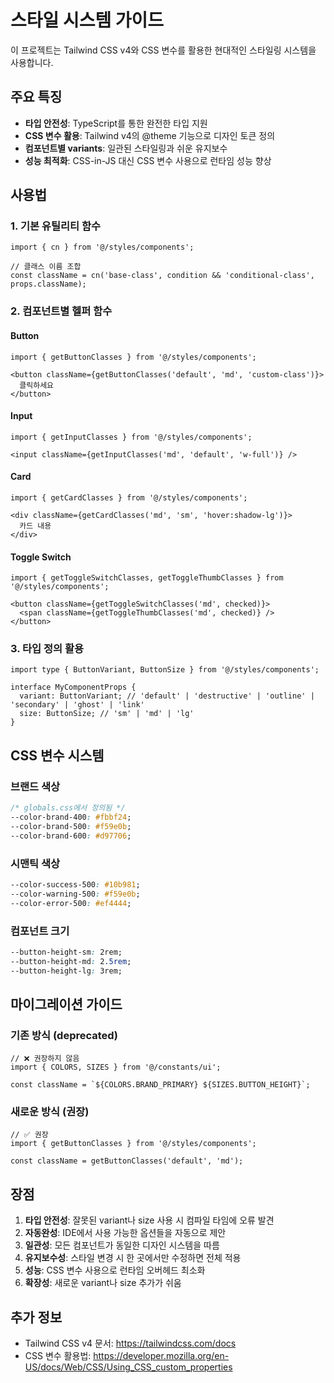 # 스타일 시스템 가이드

이 프로젝트는 Tailwind CSS v4와 CSS 변수를 활용한 현대적인 스타일링 시스템을 사용합니다.

## 주요 특징

- **타입 안전성**: TypeScript를 통한 완전한 타입 지원
- **CSS 변수 활용**: Tailwind v4의 @theme 기능으로 디자인 토큰 정의
- **컴포넌트별 variants**: 일관된 스타일링과 쉬운 유지보수
- **성능 최적화**: CSS-in-JS 대신 CSS 변수 사용으로 런타임 성능 향상

## 사용법

### 1. 기본 유틸리티 함수

```tsx
import { cn } from '@/styles/components';

// 클래스 이름 조합
const className = cn('base-class', condition && 'conditional-class', props.className);
```

### 2. 컴포넌트별 헬퍼 함수

#### Button

```tsx
import { getButtonClasses } from '@/styles/components';

<button className={getButtonClasses('default', 'md', 'custom-class')}>
  클릭하세요
</button>
```

#### Input

```tsx
import { getInputClasses } from '@/styles/components';

<input className={getInputClasses('md', 'default', 'w-full')} />
```

#### Card

```tsx
import { getCardClasses } from '@/styles/components';

<div className={getCardClasses('md', 'sm', 'hover:shadow-lg')}>
  카드 내용
</div>
```

#### Toggle Switch

```tsx
import { getToggleSwitchClasses, getToggleThumbClasses } from '@/styles/components';

<button className={getToggleSwitchClasses('md', checked)}>
  <span className={getToggleThumbClasses('md', checked)} />
</button>
```

### 3. 타입 정의 활용

```tsx
import type { ButtonVariant, ButtonSize } from '@/styles/components';

interface MyComponentProps {
  variant: ButtonVariant; // 'default' | 'destructive' | 'outline' | 'secondary' | 'ghost' | 'link'
  size: ButtonSize; // 'sm' | 'md' | 'lg'
}
```

## CSS 변수 시스템

### 브랜드 색상

```css
/* globals.css에서 정의됨 */
--color-brand-400: #fbbf24;
--color-brand-500: #f59e0b;
--color-brand-600: #d97706;
```

### 시맨틱 색상

```css
--color-success-500: #10b981;
--color-warning-500: #f59e0b;
--color-error-500: #ef4444;
```

### 컴포넌트 크기

```css
--button-height-sm: 2rem;
--button-height-md: 2.5rem;
--button-height-lg: 3rem;
```

## 마이그레이션 가이드

### 기존 방식 (deprecated)

```tsx
// ❌ 권장하지 않음
import { COLORS, SIZES } from '@/constants/ui';

const className = `${COLORS.BRAND_PRIMARY} ${SIZES.BUTTON_HEIGHT}`;
```

### 새로운 방식 (권장)

```tsx
// ✅ 권장
import { getButtonClasses } from '@/styles/components';

const className = getButtonClasses('default', 'md');
```

## 장점

1. **타입 안전성**: 잘못된 variant나 size 사용 시 컴파일 타임에 오류 발견
2. **자동완성**: IDE에서 사용 가능한 옵션들을 자동으로 제안
3. **일관성**: 모든 컴포넌트가 동일한 디자인 시스템을 따름
4. **유지보수성**: 스타일 변경 시 한 곳에서만 수정하면 전체 적용
5. **성능**: CSS 변수 사용으로 런타임 오버헤드 최소화
6. **확장성**: 새로운 variant나 size 추가가 쉬움

## 추가 정보

- Tailwind CSS v4 문서: https://tailwindcss.com/docs
- CSS 변수 활용법: https://developer.mozilla.org/en-US/docs/Web/CSS/Using_CSS_custom_properties
